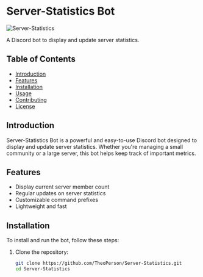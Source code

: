 # Server-Statistics Bot

![Server-Statistics](./assets/server-statistics-banner.png)

A Discord bot to display and update server statistics.

## Table of Contents

- [Introduction](#introduction)
- [Features](#features)
- [Installation](#installation)
- [Usage](#usage)
- [Contributing](#contributing)
- [License](#license)

## Introduction

Server-Statistics Bot is a powerful and easy-to-use Discord bot designed to display and update server statistics. Whether you're managing a small community or a large server, this bot helps keep track of important metrics.

## Features

- Display current server member count
- Regular updates on server statistics
- Customizable command prefixes
- Lightweight and fast

## Installation

To install and run the bot, follow these steps:

1. Clone the repository:
   ```bash
   git clone https://github.com/TheoPerson/Server-Statistics.git
   cd Server-Statistics
